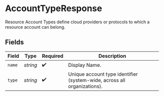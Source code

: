 # AccountTypeResponse

Resource Account Types define cloud providers or protocols to which a resource account can belong.


## Fields

| Field                                                                   | Type                                                                    | Required                                                                | Description                                                             |
| ----------------------------------------------------------------------- | ----------------------------------------------------------------------- | ----------------------------------------------------------------------- | ----------------------------------------------------------------------- |
| `name`                                                                  | *string*                                                                | :heavy_check_mark:                                                      | Display Name.                                                           |
| `type`                                                                  | *string*                                                                | :heavy_check_mark:                                                      | Unique account type identifier (system-wide, across all organizations). |